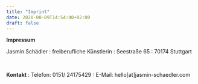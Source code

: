```yaml
---
title: "Imprint"
date: 2020-08-09T14:54:40+02:00
draft: false
---
```


**Impressum**
&nbsp;

Jasmin Schädler
:   freiberufliche Künstlerin
:   Seestraße 65
:   70174 Stuttgart

&nbsp;

**Kontakt**
:   Telefon: 0151/ 24175429 
:   E-Mail: hello[at]jasmin-schaedler.com